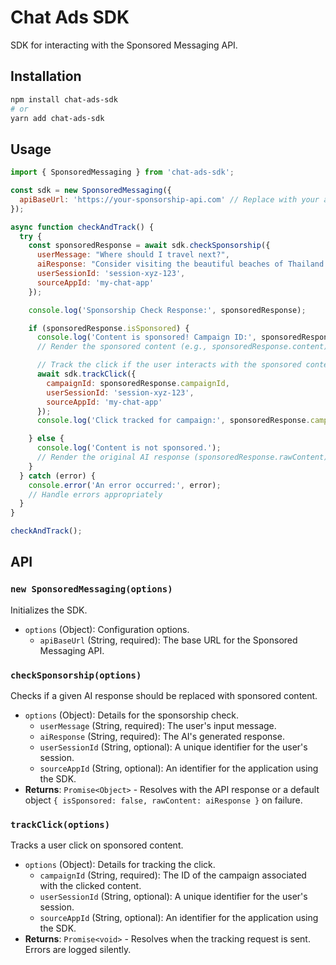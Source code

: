 # Chat Ads SDK

SDK for interacting with the Sponsored Messaging API.

## Installation

```bash
npm install chat-ads-sdk
# or
yarn add chat-ads-sdk
```

## Usage

```javascript
import { SponsoredMessaging } from 'chat-ads-sdk';

const sdk = new SponsoredMessaging({
  apiBaseUrl: 'https://your-sponsorship-api.com' // Replace with your actual API base URL
});

async function checkAndTrack() {
  try {
    const sponsoredResponse = await sdk.checkSponsorship({
      userMessage: "Where should I travel next?",
      aiResponse: "Consider visiting the beautiful beaches of Thailand.",
      userSessionId: 'session-xyz-123',
      sourceAppId: 'my-chat-app'
    });

    console.log('Sponsorship Check Response:', sponsoredResponse);

    if (sponsoredResponse.isSponsored) {
      console.log('Content is sponsored! Campaign ID:', sponsoredResponse.campaignId);
      // Render the sponsored content (e.g., sponsoredResponse.content)

      // Track the click if the user interacts with the sponsored content
      await sdk.trackClick({
        campaignId: sponsoredResponse.campaignId,
        userSessionId: 'session-xyz-123',
        sourceAppId: 'my-chat-app'
      });
      console.log('Click tracked for campaign:', sponsoredResponse.campaignId);

    } else {
      console.log('Content is not sponsored.');
      // Render the original AI response (sponsoredResponse.rawContent)
    }
  } catch (error) {
    console.error('An error occurred:', error);
    // Handle errors appropriately
  }
}

checkAndTrack();
```

## API

### `new SponsoredMessaging(options)`

Initializes the SDK.

-   `options` (Object): Configuration options.
    -   `apiBaseUrl` (String, required): The base URL for the Sponsored Messaging API.

### `checkSponsorship(options)`

Checks if a given AI response should be replaced with sponsored content.

-   `options` (Object): Details for the sponsorship check.
    -   `userMessage` (String, required): The user's input message.
    -   `aiResponse` (String, required): The AI's generated response.
    -   `userSessionId` (String, optional): A unique identifier for the user's session.
    -   `sourceAppId` (String, optional): An identifier for the application using the SDK.
-   **Returns**: `Promise<Object>` - Resolves with the API response or a default object `{ isSponsored: false, rawContent: aiResponse }` on failure.

### `trackClick(options)`

Tracks a user click on sponsored content.

-   `options` (Object): Details for tracking the click.
    -   `campaignId` (String, required): The ID of the campaign associated with the clicked content.
    -   `userSessionId` (String, optional): A unique identifier for the user's session.
    -   `sourceAppId` (String, optional): An identifier for the application using the SDK.
-   **Returns**: `Promise<void>` - Resolves when the tracking request is sent. Errors are logged silently.
